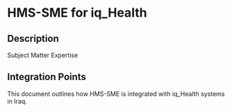 # HMS-SME for iq_Health

## Description

Subject Matter Expertise

## Integration Points

This document outlines how HMS-SME is integrated with iq_Health systems in Iraq.
